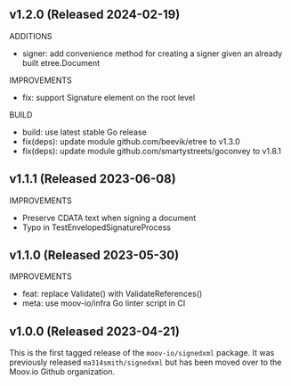 ## v1.2.0 (Released 2024-02-19)

ADDITIONS

- signer: add convenience method for creating a signer given an already built etree.Document

IMPROVEMENTS

- fix: support Signature element on the root level

BUILD

- build: use latest stable Go release
- fix(deps): update module github.com/beevik/etree to v1.3.0
- fix(deps): update module github.com/smartystreets/goconvey to v1.8.1

## v1.1.1 (Released 2023-06-08)

IMPROVEMENTS

- Preserve CDATA text when signing a document
- Typo in TestEnvelopedSignatureProcess

## v1.1.0 (Released 2023-05-30)

IMPROVEMENTS

- feat: replace Validate() with ValidateReferences()
- meta: use moov-io/infra Go linter script in CI

## v1.0.0 (Released 2023-04-21)

This is the first tagged release of the `moov-io/signedxml` package. It was previously released `ma314smith/signedxml` but has been moved over to the Moov.io Github organization.
